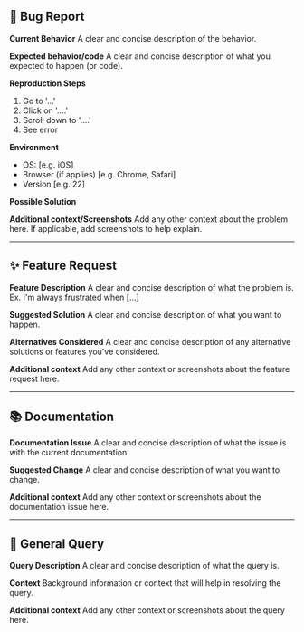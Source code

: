 ## 🐛 Bug Report

**Current Behavior**
A clear and concise description of the behavior.

**Expected behavior/code**
A clear and concise description of what you expected to happen (or code).

**Reproduction Steps**
1. Go to '...'
2. Click on '....'
3. Scroll down to '....'
4. See error

**Environment**
- OS: [e.g. iOS]
- Browser (if applies) [e.g. Chrome, Safari]
- Version [e.g. 22]

**Possible Solution**
<!--- Only if you have suggestions on a fix for the bug -->

**Additional context/Screenshots**
Add any other context about the problem here. If applicable, add screenshots to help explain.

---

## ✨ Feature Request

**Feature Description**
A clear and concise description of what the problem is. Ex. I'm always frustrated when [...]

**Suggested Solution**
A clear and concise description of what you want to happen.

**Alternatives Considered**
A clear and concise description of any alternative solutions or features you've considered.

**Additional context**
Add any other context or screenshots about the feature request here.

---

## 📚 Documentation

**Documentation Issue**
A clear and concise description of what the issue is with the current documentation.

**Suggested Change**
A clear and concise description of what you want to change.

**Additional context**
Add any other context or screenshots about the documentation issue here.

---

## 🚀 General Query

**Query Description**
A clear and concise description of what the query is.

**Context**
Background information or context that will help in resolving the query.

**Additional context**
Add any other context or screenshots about the query here.

